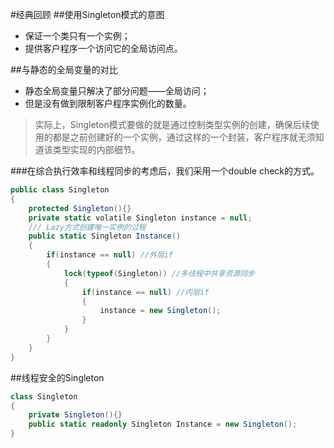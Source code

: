 ﻿#经典回顾
##使用Singleton模式的意图
* 保证一个类只有一个实例；
* 提供客户程序一个访问它的全局访问点。

##与静态的全局变量的对比
* 静态全局变量只解决了部分问题——全局访问；
* 但是没有做到限制客户程序实例化的数量。

>实际上，Singleton模式要做的就是通过控制类型实例的创建，确保后续使用的都是之前创建好的一个实例，通过这样的一个封装，客户程序就无须知道该类型实现的内部细节。

###在综合执行效率和线程同步的考虑后，我们采用一个double check的方式。
```C#
public class Singleton
{
	protected Singleton(){}
	private static volatile Singleton instance = null;
	/// Lazy方式创建唯一实例的过程
	public static Singleton Instance()
	{
		if(instance == null) //外层if
		{
			lock(typeof(Singleton)) //多线程中共享资源同步
			{
				if(instance == null) //内层if
				{
					instance = new Singleton();
				}
			}
		}
	}
}
```

##线程安全的Singleton
```C#
class Singleton
{
	private Singleton(){}
	public static readonly Singleton Instance = new Singleton();
}
```